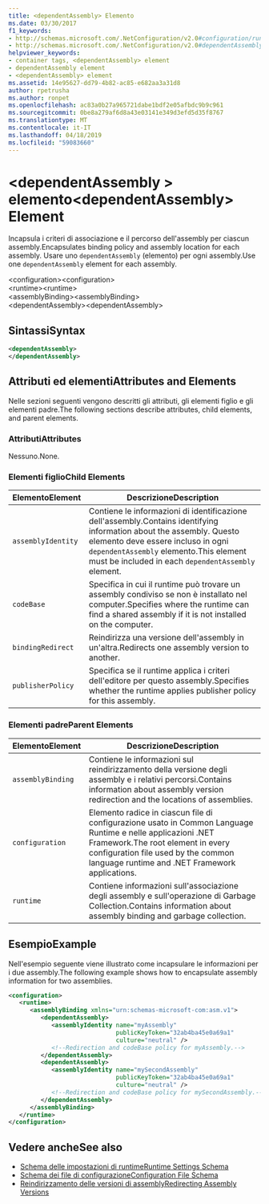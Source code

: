 ```yaml
---
title: <dependentAssembly> Elemento
ms.date: 03/30/2017
f1_keywords:
- http://schemas.microsoft.com/.NetConfiguration/v2.0#configuration/runtime/assemblyBinding/dependentAssembly
- http://schemas.microsoft.com/.NetConfiguration/v2.0#dependentAssembly
helpviewer_keywords:
- container tags, <dependentAssembly> element
- dependentAssembly element
- <dependentAssembly> element
ms.assetid: 14e95627-dd79-4b82-ac85-e682aa3a31d8
author: rpetrusha
ms.author: ronpet
ms.openlocfilehash: ac83a0b27a965721dabe1bdf2e05afbdc9b9c961
ms.sourcegitcommit: 0be8a279af6d8a43e03141e349d3efd5d35f8767
ms.translationtype: MT
ms.contentlocale: it-IT
ms.lasthandoff: 04/18/2019
ms.locfileid: "59083660"
---
```

# <a name="dependentassembly-element"></a><span data-ttu-id="1c7da-102">\<dependentAssembly > elemento</span><span class="sxs-lookup"><span data-stu-id="1c7da-102">\<dependentAssembly> Element</span></span>
<span data-ttu-id="1c7da-103">Incapsula i criteri di associazione e il percorso dell'assembly per ciascun assembly.</span><span class="sxs-lookup"><span data-stu-id="1c7da-103">Encapsulates binding policy and assembly location for each assembly.</span></span> <span data-ttu-id="1c7da-104">Usare uno `dependentAssembly` (elemento) per ogni assembly.</span><span class="sxs-lookup"><span data-stu-id="1c7da-104">Use one `dependentAssembly` element for each assembly.</span></span>  
  
 <span data-ttu-id="1c7da-105">\<configuration></span><span class="sxs-lookup"><span data-stu-id="1c7da-105">\<configuration></span></span>  
<span data-ttu-id="1c7da-106">\<runtime></span><span class="sxs-lookup"><span data-stu-id="1c7da-106">\<runtime></span></span>  
<span data-ttu-id="1c7da-107">\<assemblyBinding></span><span class="sxs-lookup"><span data-stu-id="1c7da-107">\<assemblyBinding></span></span>  
<span data-ttu-id="1c7da-108">\<dependentAssembly></span><span class="sxs-lookup"><span data-stu-id="1c7da-108">\<dependentAssembly></span></span>  
  
## <a name="syntax"></a><span data-ttu-id="1c7da-109">Sintassi</span><span class="sxs-lookup"><span data-stu-id="1c7da-109">Syntax</span></span>  
  
```xml  
<dependentAssembly>   
</dependentAssembly>  
```  
  
## <a name="attributes-and-elements"></a><span data-ttu-id="1c7da-110">Attributi ed elementi</span><span class="sxs-lookup"><span data-stu-id="1c7da-110">Attributes and Elements</span></span>  
 <span data-ttu-id="1c7da-111">Nelle sezioni seguenti vengono descritti gli attributi, gli elementi figlio e gli elementi padre.</span><span class="sxs-lookup"><span data-stu-id="1c7da-111">The following sections describe attributes, child elements, and parent elements.</span></span>  
  
### <a name="attributes"></a><span data-ttu-id="1c7da-112">Attributi</span><span class="sxs-lookup"><span data-stu-id="1c7da-112">Attributes</span></span>  
 <span data-ttu-id="1c7da-113">Nessuno.</span><span class="sxs-lookup"><span data-stu-id="1c7da-113">None.</span></span>  
  
### <a name="child-elements"></a><span data-ttu-id="1c7da-114">Elementi figlio</span><span class="sxs-lookup"><span data-stu-id="1c7da-114">Child Elements</span></span>  
  
|<span data-ttu-id="1c7da-115">Elemento</span><span class="sxs-lookup"><span data-stu-id="1c7da-115">Element</span></span>|<span data-ttu-id="1c7da-116">Descrizione</span><span class="sxs-lookup"><span data-stu-id="1c7da-116">Description</span></span>|  
|-------------|-----------------|  
|`assemblyIdentity`|<span data-ttu-id="1c7da-117">Contiene le informazioni di identificazione dell'assembly.</span><span class="sxs-lookup"><span data-stu-id="1c7da-117">Contains identifying information about the assembly.</span></span> <span data-ttu-id="1c7da-118">Questo elemento deve essere incluso in ogni `dependentAssembly` elemento.</span><span class="sxs-lookup"><span data-stu-id="1c7da-118">This element must be included in each `dependentAssembly` element.</span></span>|  
|`codeBase`|<span data-ttu-id="1c7da-119">Specifica in cui il runtime può trovare un assembly condiviso se non è installato nel computer.</span><span class="sxs-lookup"><span data-stu-id="1c7da-119">Specifies where the runtime can find a shared assembly if it is not installed on the computer.</span></span>|  
|`bindingRedirect`|<span data-ttu-id="1c7da-120">Reindirizza una versione dell'assembly in un'altra.</span><span class="sxs-lookup"><span data-stu-id="1c7da-120">Redirects one assembly version to another.</span></span>|  
|`publisherPolicy`|<span data-ttu-id="1c7da-121">Specifica se il runtime applica i criteri dell'editore per questo assembly.</span><span class="sxs-lookup"><span data-stu-id="1c7da-121">Specifies whether the runtime applies publisher policy for this assembly.</span></span>|  
  
### <a name="parent-elements"></a><span data-ttu-id="1c7da-122">Elementi padre</span><span class="sxs-lookup"><span data-stu-id="1c7da-122">Parent Elements</span></span>  
  
|<span data-ttu-id="1c7da-123">Elemento</span><span class="sxs-lookup"><span data-stu-id="1c7da-123">Element</span></span>|<span data-ttu-id="1c7da-124">Descrizione</span><span class="sxs-lookup"><span data-stu-id="1c7da-124">Description</span></span>|  
|-------------|-----------------|  
|`assemblyBinding`|<span data-ttu-id="1c7da-125">Contiene le informazioni sul reindirizzamento della versione degli assembly e i relativi percorsi.</span><span class="sxs-lookup"><span data-stu-id="1c7da-125">Contains information about assembly version redirection and the locations of assemblies.</span></span>|  
|`configuration`|<span data-ttu-id="1c7da-126">Elemento radice in ciascun file di configurazione usato in Common Language Runtime e nelle applicazioni .NET Framework.</span><span class="sxs-lookup"><span data-stu-id="1c7da-126">The root element in every configuration file used by the common language runtime and .NET Framework applications.</span></span>|  
|`runtime`|<span data-ttu-id="1c7da-127">Contiene informazioni sull'associazione degli assembly e sull'operazione di Garbage Collection.</span><span class="sxs-lookup"><span data-stu-id="1c7da-127">Contains information about assembly binding and garbage collection.</span></span>|  
  
## <a name="example"></a><span data-ttu-id="1c7da-128">Esempio</span><span class="sxs-lookup"><span data-stu-id="1c7da-128">Example</span></span>  
 <span data-ttu-id="1c7da-129">Nell'esempio seguente viene illustrato come incapsulare le informazioni per i due assembly.</span><span class="sxs-lookup"><span data-stu-id="1c7da-129">The following example shows how to encapsulate assembly information for two assemblies.</span></span>  
  
```xml  
<configuration>  
   <runtime>  
      <assemblyBinding xmlns="urn:schemas-microsoft-com:asm.v1">  
         <dependentAssembly>  
            <assemblyIdentity name="myAssembly"  
                              publicKeyToken="32ab4ba45e0a69a1"  
                              culture="neutral" />  
            <!--Redirection and codeBase policy for myAssembly.-->  
         </dependentAssembly>  
         <dependentAssembly>  
            <assemblyIdentity name="mySecondAssembly"  
                              publicKeyToken="32ab4ba45e0a69a1"  
                              culture="neutral" />  
            <!--Redirection and codeBase policy for mySecondAssembly.-->  
         </dependentAssembly>  
      </assemblyBinding>  
   </runtime>  
</configuration>  
```  
  
## <a name="see-also"></a><span data-ttu-id="1c7da-130">Vedere anche</span><span class="sxs-lookup"><span data-stu-id="1c7da-130">See also</span></span>

- [<span data-ttu-id="1c7da-131">Schema delle impostazioni di runtime</span><span class="sxs-lookup"><span data-stu-id="1c7da-131">Runtime Settings Schema</span></span>](../../../../../docs/framework/configure-apps/file-schema/runtime/index.md)
- [<span data-ttu-id="1c7da-132">Schema dei file di configurazione</span><span class="sxs-lookup"><span data-stu-id="1c7da-132">Configuration File Schema</span></span>](../../../../../docs/framework/configure-apps/file-schema/index.md)
- [<span data-ttu-id="1c7da-133">Reindirizzamento delle versioni di assembly</span><span class="sxs-lookup"><span data-stu-id="1c7da-133">Redirecting Assembly Versions</span></span>](../../../../../docs/framework/configure-apps/redirect-assembly-versions.md)

